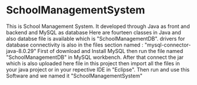 # SchoolManagementSystem
This is School Management System. It developed through Java as front and backend and MySQL as database Here are fourteen classes in Java and also databse file is available which is "SchoolManagementDB". drivers for database connectivity is also in the files section named : "mysql-connector-java-8.0.29" First of download and Install MySQL then run the file named "SchoolManagementDB" in MySQL workbench. After that connect the jar which is also uploaded here file in this project then import all the files in your java project or in your repective IDE in "Eclipse". Then run and use this Software and we named it "SchoolManagementSystem"
